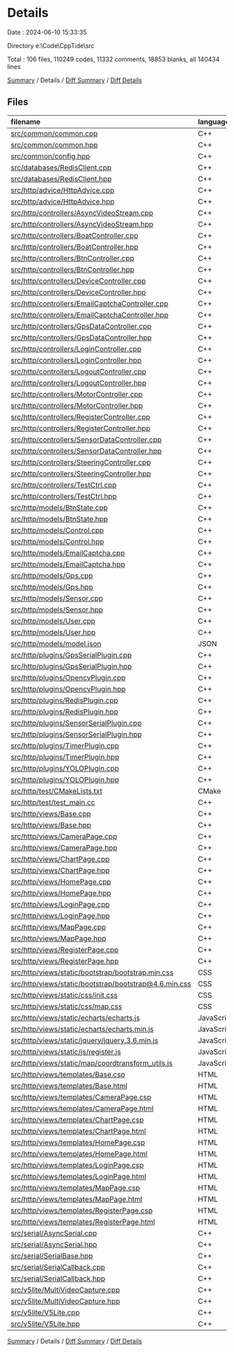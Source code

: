 # Details

Date : 2024-06-10 15:33:35

Directory e:\\Code\\CppTide\\src

Total : 106 files,  110249 codes, 11332 comments, 18853 blanks, all 140434 lines

[Summary](results.md) / Details / [Diff Summary](diff.md) / [Diff Details](diff-details.md)

## Files
| filename | language | code | comment | blank | total |
| :--- | :--- | ---: | ---: | ---: | ---: |
| [src/common/common.cpp](/src/common/common.cpp) | C++ | 170 | 10 | 32 | 212 |
| [src/common/common.hpp](/src/common/common.hpp) | C++ | 27 | 17 | 20 | 64 |
| [src/common/config.hpp](/src/common/config.hpp) | C++ | 4 | 0 | 2 | 6 |
| [src/databases/RedisClient.cpp](/src/databases/RedisClient.cpp) | C++ | 4 | 0 | 2 | 6 |
| [src/databases/RedisClient.hpp](/src/databases/RedisClient.hpp) | C++ | 24 | 20 | 14 | 58 |
| [src/http/advice/HttpAdvice.cpp](/src/http/advice/HttpAdvice.cpp) | C++ | 59 | 3 | 10 | 72 |
| [src/http/advice/HttpAdvice.hpp](/src/http/advice/HttpAdvice.hpp) | C++ | 23 | 10 | 9 | 42 |
| [src/http/controllers/AsyncVideoStream.cpp](/src/http/controllers/AsyncVideoStream.cpp) | C++ | 75 | 9 | 18 | 102 |
| [src/http/controllers/AsyncVideoStream.hpp](/src/http/controllers/AsyncVideoStream.hpp) | C++ | 33 | 5 | 12 | 50 |
| [src/http/controllers/BoatController.cpp](/src/http/controllers/BoatController.cpp) | C++ | 119 | 4 | 17 | 140 |
| [src/http/controllers/BoatController.hpp](/src/http/controllers/BoatController.hpp) | C++ | 72 | 27 | 22 | 121 |
| [src/http/controllers/BtnController.cpp](/src/http/controllers/BtnController.cpp) | C++ | 46 | 1 | 8 | 55 |
| [src/http/controllers/BtnController.hpp](/src/http/controllers/BtnController.hpp) | C++ | 16 | 5 | 7 | 28 |
| [src/http/controllers/DeviceController.cpp](/src/http/controllers/DeviceController.cpp) | C++ | 70 | 0 | 10 | 80 |
| [src/http/controllers/DeviceController.hpp](/src/http/controllers/DeviceController.hpp) | C++ | 17 | 8 | 7 | 32 |
| [src/http/controllers/EmailCaptchaController.cpp](/src/http/controllers/EmailCaptchaController.cpp) | C++ | 44 | 2 | 8 | 54 |
| [src/http/controllers/EmailCaptchaController.hpp](/src/http/controllers/EmailCaptchaController.hpp) | C++ | 14 | 5 | 7 | 26 |
| [src/http/controllers/GpsDataController.cpp](/src/http/controllers/GpsDataController.cpp) | C++ | 74 | 1 | 7 | 82 |
| [src/http/controllers/GpsDataController.hpp](/src/http/controllers/GpsDataController.hpp) | C++ | 16 | 3 | 6 | 25 |
| [src/http/controllers/LoginController.cpp](/src/http/controllers/LoginController.cpp) | C++ | 54 | 10 | 13 | 77 |
| [src/http/controllers/LoginController.hpp](/src/http/controllers/LoginController.hpp) | C++ | 17 | 7 | 8 | 32 |
| [src/http/controllers/LogoutController.cpp](/src/http/controllers/LogoutController.cpp) | C++ | 9 | 0 | 3 | 12 |
| [src/http/controllers/LogoutController.hpp](/src/http/controllers/LogoutController.hpp) | C++ | 14 | 5 | 7 | 26 |
| [src/http/controllers/MotorController.cpp](/src/http/controllers/MotorController.cpp) | C++ | 48 | 2 | 5 | 55 |
| [src/http/controllers/MotorController.hpp](/src/http/controllers/MotorController.hpp) | C++ | 16 | 5 | 7 | 28 |
| [src/http/controllers/RegisterController.cpp](/src/http/controllers/RegisterController.cpp) | C++ | 56 | 6 | 5 | 67 |
| [src/http/controllers/RegisterController.hpp](/src/http/controllers/RegisterController.hpp) | C++ | 14 | 5 | 7 | 26 |
| [src/http/controllers/SensorDataController.cpp](/src/http/controllers/SensorDataController.cpp) | C++ | 43 | 0 | 4 | 47 |
| [src/http/controllers/SensorDataController.hpp](/src/http/controllers/SensorDataController.hpp) | C++ | 16 | 3 | 7 | 26 |
| [src/http/controllers/SteeringController.cpp](/src/http/controllers/SteeringController.cpp) | C++ | 60 | 2 | 4 | 66 |
| [src/http/controllers/SteeringController.hpp](/src/http/controllers/SteeringController.hpp) | C++ | 16 | 5 | 7 | 28 |
| [src/http/controllers/TestCtrl.cpp](/src/http/controllers/TestCtrl.cpp) | C++ | 26 | 1 | 7 | 34 |
| [src/http/controllers/TestCtrl.hpp](/src/http/controllers/TestCtrl.hpp) | C++ | 14 | 2 | 7 | 23 |
| [src/http/models/BtnState.cpp](/src/http/models/BtnState.cpp) | C++ | 1,309 | 6 | 23 | 1,338 |
| [src/http/models/BtnState.hpp](/src/http/models/BtnState.hpp) | C++ | 232 | 53 | 22 | 307 |
| [src/http/models/Control.cpp](/src/http/models/Control.cpp) | C++ | 1,917 | 6 | 27 | 1,950 |
| [src/http/models/Control.hpp](/src/http/models/Control.hpp) | C++ | 292 | 69 | 36 | 397 |
| [src/http/models/EmailCaptcha.cpp](/src/http/models/EmailCaptcha.cpp) | C++ | 877 | 8 | 23 | 908 |
| [src/http/models/EmailCaptcha.hpp](/src/http/models/EmailCaptcha.hpp) | C++ | 189 | 41 | 22 | 252 |
| [src/http/models/Gps.cpp](/src/http/models/Gps.cpp) | C++ | 2,353 | 17 | 40 | 2,410 |
| [src/http/models/Gps.hpp](/src/http/models/Gps.hpp) | C++ | 333 | 77 | 40 | 450 |
| [src/http/models/Sensor.cpp](/src/http/models/Sensor.cpp) | C++ | 1,157 | 6 | 22 | 1,185 |
| [src/http/models/Sensor.hpp](/src/http/models/Sensor.hpp) | C++ | 217 | 49 | 26 | 292 |
| [src/http/models/User.cpp](/src/http/models/User.cpp) | C++ | 1,229 | 10 | 27 | 1,266 |
| [src/http/models/User.hpp](/src/http/models/User.hpp) | C++ | 217 | 49 | 26 | 292 |
| [src/http/models/model.json](/src/http/models/model.json) | JSON | 79 | 29 | 0 | 108 |
| [src/http/plugins/GpsSerialPlugin.cpp](/src/http/plugins/GpsSerialPlugin.cpp) | C++ | 41 | 12 | 12 | 65 |
| [src/http/plugins/GpsSerialPlugin.hpp](/src/http/plugins/GpsSerialPlugin.hpp) | C++ | 26 | 15 | 12 | 53 |
| [src/http/plugins/OpencvPlugin.cpp](/src/http/plugins/OpencvPlugin.cpp) | C++ | 23 | 7 | 9 | 39 |
| [src/http/plugins/OpencvPlugin.hpp](/src/http/plugins/OpencvPlugin.hpp) | C++ | 22 | 9 | 12 | 43 |
| [src/http/plugins/RedisPlugin.cpp](/src/http/plugins/RedisPlugin.cpp) | C++ | 21 | 7 | 6 | 34 |
| [src/http/plugins/RedisPlugin.hpp](/src/http/plugins/RedisPlugin.hpp) | C++ | 24 | 19 | 12 | 55 |
| [src/http/plugins/SensorSerialPlugin.cpp](/src/http/plugins/SensorSerialPlugin.cpp) | C++ | 42 | 11 | 10 | 63 |
| [src/http/plugins/SensorSerialPlugin.hpp](/src/http/plugins/SensorSerialPlugin.hpp) | C++ | 28 | 15 | 12 | 55 |
| [src/http/plugins/TimerPlugin.cpp](/src/http/plugins/TimerPlugin.cpp) | C++ | 16 | 7 | 7 | 30 |
| [src/http/plugins/TimerPlugin.hpp](/src/http/plugins/TimerPlugin.hpp) | C++ | 20 | 9 | 10 | 39 |
| [src/http/plugins/YOLOPlugin.cpp](/src/http/plugins/YOLOPlugin.cpp) | C++ | 21 | 7 | 11 | 39 |
| [src/http/plugins/YOLOPlugin.hpp](/src/http/plugins/YOLOPlugin.hpp) | C++ | 21 | 9 | 12 | 42 |
| [src/http/test/CMakeLists.txt](/src/http/test/CMakeLists.txt) | CMake | 5 | 6 | 4 | 15 |
| [src/http/test/test_main.cc](/src/http/test/test_main.cc) | C++ | 21 | 5 | 7 | 33 |
| [src/http/views/Base.cpp](/src/http/views/Base.cpp) | C++ | 88 | 1 | 1 | 90 |
| [src/http/views/Base.hpp](/src/http/views/Base.hpp) | C++ | 8 | 1 | 1 | 10 |
| [src/http/views/CameraPage.cpp](/src/http/views/CameraPage.cpp) | C++ | 394 | 1 | 1 | 396 |
| [src/http/views/CameraPage.hpp](/src/http/views/CameraPage.hpp) | C++ | 8 | 1 | 1 | 10 |
| [src/http/views/ChartPage.cpp](/src/http/views/ChartPage.cpp) | C++ | 180 | 1 | 1 | 182 |
| [src/http/views/ChartPage.hpp](/src/http/views/ChartPage.hpp) | C++ | 8 | 1 | 1 | 10 |
| [src/http/views/HomePage.cpp](/src/http/views/HomePage.cpp) | C++ | 119 | 2 | 1 | 122 |
| [src/http/views/HomePage.hpp](/src/http/views/HomePage.hpp) | C++ | 8 | 1 | 1 | 10 |
| [src/http/views/LoginPage.cpp](/src/http/views/LoginPage.cpp) | C++ | 117 | 1 | 1 | 119 |
| [src/http/views/LoginPage.hpp](/src/http/views/LoginPage.hpp) | C++ | 8 | 1 | 1 | 10 |
| [src/http/views/MapPage.cpp](/src/http/views/MapPage.cpp) | C++ | 215 | 1 | 1 | 217 |
| [src/http/views/MapPage.hpp](/src/http/views/MapPage.hpp) | C++ | 8 | 1 | 1 | 10 |
| [src/http/views/RegisterPage.cpp](/src/http/views/RegisterPage.cpp) | C++ | 130 | 1 | 1 | 132 |
| [src/http/views/RegisterPage.hpp](/src/http/views/RegisterPage.hpp) | C++ | 8 | 1 | 1 | 10 |
| [src/http/views/static/bootstrap/bootstrap.min.css](/src/http/views/static/bootstrap/bootstrap.min.css) | CSS | 6,410 | 7 | 1,355 | 7,772 |
| [src/http/views/static/bootstrap/bootstrap@4.6.min.css](/src/http/views/static/bootstrap/bootstrap@4.6.min.css) | CSS | 9,466 | 7 | 2,059 | 11,532 |
| [src/http/views/static/css/init.css](/src/http/views/static/css/init.css) | CSS | 3 | 0 | 0 | 3 |
| [src/http/views/static/css/map.css](/src/http/views/static/css/map.css) | CSS | 6,414 | 7 | 1,356 | 7,777 |
| [src/http/views/static/echarts/echarts.js](/src/http/views/static/echarts/echarts.js) | JavaScript | 71,889 | 10,341 | 12,943 | 95,173 |
| [src/http/views/static/echarts/echarts.min.js](/src/http/views/static/echarts/echarts.min.js) | JavaScript | 3 | 40 | 3 | 46 |
| [src/http/views/static/jquery/jquery.3.6.min.js](/src/http/views/static/jquery/jquery.3.6.min.js) | JavaScript | 1 | 1 | 0 | 2 |
| [src/http/views/static/js/register.js](/src/http/views/static/js/register.js) | JavaScript | 40 | 6 | 3 | 49 |
| [src/http/views/static/map/coordtransform_utils.js](/src/http/views/static/map/coordtransform_utils.js) | JavaScript | 101 | 45 | 7 | 153 |
| [src/http/views/templates/Base.csp](/src/http/views/templates/Base.csp) | HTML | 53 | 0 | 4 | 57 |
| [src/http/views/templates/Base.html](/src/http/views/templates/Base.html) | HTML | 53 | 0 | 4 | 57 |
| [src/http/views/templates/CameraPage.csp](/src/http/views/templates/CameraPage.csp) | HTML | 325 | 3 | 35 | 363 |
| [src/http/views/templates/CameraPage.html](/src/http/views/templates/CameraPage.html) | HTML | 325 | 3 | 35 | 363 |
| [src/http/views/templates/ChartPage.csp](/src/http/views/templates/ChartPage.csp) | HTML | 137 | 2 | 10 | 149 |
| [src/http/views/templates/ChartPage.html](/src/http/views/templates/ChartPage.html) | HTML | 137 | 2 | 10 | 149 |
| [src/http/views/templates/HomePage.csp](/src/http/views/templates/HomePage.csp) | HTML | 65 | 0 | 5 | 70 |
| [src/http/views/templates/HomePage.html](/src/http/views/templates/HomePage.html) | HTML | 65 | 0 | 5 | 70 |
| [src/http/views/templates/LoginPage.csp](/src/http/views/templates/LoginPage.csp) | HTML | 77 | 0 | 9 | 86 |
| [src/http/views/templates/LoginPage.html](/src/http/views/templates/LoginPage.html) | HTML | 77 | 0 | 9 | 86 |
| [src/http/views/templates/MapPage.csp](/src/http/views/templates/MapPage.csp) | HTML | 159 | 4 | 17 | 180 |
| [src/http/views/templates/MapPage.html](/src/http/views/templates/MapPage.html) | HTML | 159 | 4 | 17 | 180 |
| [src/http/views/templates/RegisterPage.csp](/src/http/views/templates/RegisterPage.csp) | HTML | 91 | 0 | 8 | 99 |
| [src/http/views/templates/RegisterPage.html](/src/http/views/templates/RegisterPage.html) | HTML | 91 | 0 | 8 | 99 |
| [src/serial/AsyncSerial.cpp](/src/serial/AsyncSerial.cpp) | C++ | 217 | 10 | 33 | 260 |
| [src/serial/AsyncSerial.hpp](/src/serial/AsyncSerial.hpp) | C++ | 62 | 31 | 30 | 123 |
| [src/serial/SerialBase.hpp](/src/serial/SerialBase.hpp) | C++ | 29 | 3 | 7 | 39 |
| [src/serial/SerialCallback.cpp](/src/serial/SerialCallback.cpp) | C++ | 94 | 16 | 16 | 126 |
| [src/serial/SerialCallback.hpp](/src/serial/SerialCallback.hpp) | C++ | 16 | 5 | 5 | 26 |
| [src/v5lite/MultiVideoCapture.cpp](/src/v5lite/MultiVideoCapture.cpp) | C++ | 69 | 1 | 13 | 83 |
| [src/v5lite/MultiVideoCapture.hpp](/src/v5lite/MultiVideoCapture.hpp) | C++ | 25 | 17 | 14 | 56 |
| [src/v5lite/V5Lite.cpp](/src/v5lite/V5Lite.cpp) | C++ | 192 | 12 | 27 | 231 |
| [src/v5lite/V5Lite.hpp](/src/v5lite/V5Lite.hpp) | C++ | 63 | 9 | 13 | 85 |

[Summary](results.md) / Details / [Diff Summary](diff.md) / [Diff Details](diff-details.md)
